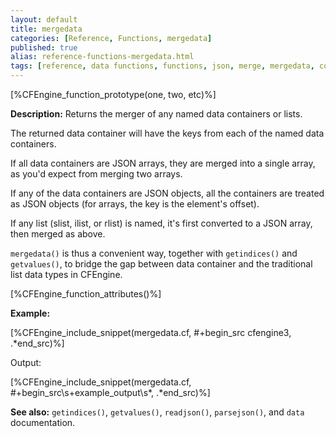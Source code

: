 ```yaml
---
layout: default
title: mergedata
categories: [Reference, Functions, mergedata]
published: true
alias: reference-functions-mergedata.html
tags: [reference, data functions, functions, json, merge, mergedata, container]
---
```


[%CFEngine_function_prototype(one, two, etc)%]

**Description:** Returns the merger of any named data containers or lists.

The returned data container will have the keys from each of the named
data containers.

If all data containers are JSON arrays, they are merged into a single
array, as you'd expect from merging two arrays.

If any of the data containers are JSON objects, all the containers are
treated as JSON objects (for arrays, the key is the element's offset).

If any list (slist, ilist, or rlist) is named, it's first converted to
a JSON array, then merged as above.

`mergedata()` is thus a convenient way, together with `getindices()` and
`getvalues()`, to bridge the gap between data container and the
traditional list data types in CFEngine.

[%CFEngine_function_attributes()%]

**Example:**

[%CFEngine_include_snippet(mergedata.cf, #\+begin_src cfengine3, .*end_src)%]

Output:

[%CFEngine_include_snippet(mergedata.cf, #\+begin_src\s+example_output\s*, .*end_src)%]

**See also:** `getindices()`, `getvalues()`, `readjson()`, `parsejson()`, and `data` documentation.
